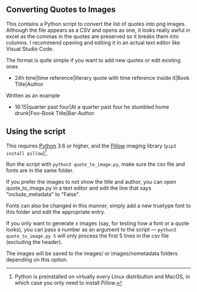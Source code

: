 ## Converting Quotes to Images

This contains a Python script to convert the list of quotes into png images. Although the file appears as a CSV and opens as one, it looks really awful in excel as the commas in the quotes are preserved so it breaks them into columns. I recommend opening and editing it in an actual text editor like Visual Studio Code.

The format is quite simple if you want to add new quotes or edit existing ones

* 24h time|time reference|literary quote with time reference inside it|Book Title|Author

Written as an example

* 16:15|quarter past four|At a quarter past four he stumbled home drunk|Foo-Book Title|Bar-Author

## Using the script
This requires [Python](https://apps.microsoft.com/store/search/python) 3.6 or higher, and the [Pillow](https://pillow.readthedocs.io/en/latest/installation.html#basic-installation) imaging library (`pip3 install pillow`)[^1].

Run the script with `python3 quote_to_image.py`, make sure the csv file and fonts are in the same folder.

If you prefer the images to not show the title and author, you can open quote_to_image.py in a text editor and edit the line that says "include_metadata" to "False".

Fonts can also be changed in this manner, simply add a new truetype font to this folder and edit the appropriate entry.

If you only want to generate x images (say, for testing how a font or a quote looks), you can pass a number as an argument to the script — `python3 quote_to_image.py 5` will only process the first 5 lines in the csv file (excluding the header).

The images will be saved to the images/ or images/nometadata folders depending on this option.

[^1]: Python is preinstalled on virtually every Linux distribution and MacOS, in which case you only need to install Pillow.
